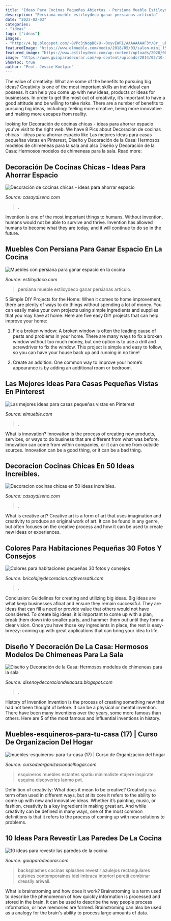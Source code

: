 ```yaml
---
title: "Ideas Para Cocinas Pequeñas Abiertas ~ Persiana Mueble Estiloydeco Ganar Persianas Artículo"
description: "Persiana mueble estiloydeco ganar persianas artículo"
date: "2023-02-03"
categories:
- "ideas"
tags: ["ideas"]
images:
- "http://4.bp.blogspot.com/-8VPc3jNopB0/U--OxyvEWRI/AAAAAAAAF3Y/8r__uksBAGA/s1600/chimenea.jpg"
featuredImage: "https://www.elmueble.com/medio/2018/05/03/salon-mini_f547707c.jpg"
featured_image: "https://www.estiloydeco.com/wp-content/uploads/2020/08/muebles-con-persiana-cocina-4.jpg"
image: "https://www.guiaparadecorar.com/wp-content/uploads/2014/02/10-ideas-para-revestir-las-paredes-de-la-cocina-2.jpg"
ShowToc: true
author: "Prof. Jessie Koelpin"
---
```



The value of creativity: What are some of the benefits to pursuing big ideas?
Creativity is one of the most important skills an individual can possess. It can help you come up with new ideas, products or ideas for businesses. In order to get the most out of creativity, it’s important to have a good attitude and be willing to take risks. There are a number of benefits to pursuing big ideas, including: feeling more creative, being more innovative and making more escapes from reality.

	

		
looking for Decoración de cocinas chicas - ideas para ahorrar espacio you've visit to the right web. We have 8 Pics about Decoración de cocinas chicas - ideas para ahorrar espacio like Las mejores ideas para casas pequeñas vistas en Pinterest, Diseño y Decoración de la Casa: Hermosos modelos de chimeneas para la sala and also Diseño y Decoración de la Casa: Hermosos modelos de chimeneas para la sala. Read more:
		
    
## Decoración De Cocinas Chicas - Ideas Para Ahorrar Espacio

<img loading=lazy src="https://casaydiseno.com/wp-content/uploads/2015/12/decoración-de-cocinas-chicas-modernas.jpg" onerror="this.onerror=null;this.src='https://tse3.mm.bing.net/th?id=OIP.1ipLuownJI1qwAmwSwVEJgHaKZ&amp;pid=15.1';" alt="Decoración de cocinas chicas - ideas para ahorrar espacio">

_Source: casaydiseno.com_

>. 

	

Invention is one of the most important things to humans. Without invention, humans would not be able to survive and thrive. Invention has allowed humans to become what they are today, and it will continue to do so in the future.

    
## Muebles Con Persiana Para Ganar Espacio En La Cocina

<img loading=lazy src="https://www.estiloydeco.com/wp-content/uploads/2020/08/muebles-con-persiana-cocina-4.jpg" onerror="this.onerror=null;this.src='https://tse2.mm.bing.net/th?id=OIP.vuZz4IuWZdznHlV8oTBLKgHaLH&amp;pid=15.1';" alt="Muebles con persiana para ganar espacio en la cocina">

_Source: estiloydeco.com_

>persiana mueble estiloydeco ganar persianas artículo. 

	

5 Simple DIY Projects for the Home:
When it comes to home improvement, there are plenty of ways to do things without spending a lot of money. You can easily make your own projects using simple ingredients and supplies that you may have at home. Here are five easy DIY projects that can help improve your home: 
1. Fix a broken window: A broken window is often the leading cause of pests and problems in your home. There are many ways to fix a broken window without too much money, but one option is to use a drill and screwdriver to fix the window. This project is simple and easy to follow, so you can have your house back up and running in no time!

2. Create an addition: One common way to improve your home’s appearance is by adding an additional room or bedroom.

    
## Las Mejores Ideas Para Casas Pequeñas Vistas En Pinterest

<img loading=lazy src="https://www.elmueble.com/medio/2018/05/03/salon-mini_f547707c.jpg" onerror="this.onerror=null;this.src='https://tse3.mm.bing.net/th?id=OIP.AIoF_pZJxZyFAH0rlAPdoAHaJ3&amp;pid=15.1';" alt="Las mejores ideas para casas pequeñas vistas en Pinterest">

_Source: elmueble.com_

>. 

	

What is innovation?
Innovation is the process of creating new products, services, or ways to do business that are different from what was before. Innovation can come from within companies, or it can come from outside sources. Innovation can be a good thing, or it can be a bad thing.

    
## Decoracion Cocinas Chicas En 50 Ideas Increíbles.

<img loading=lazy src="https://casaydiseno.com/wp-content/uploads/2015/12/muebles-diseño-decorado-ventanas.jpeg" onerror="this.onerror=null;this.src='https://tse1.mm.bing.net/th?id=OIP.1jtoQWv27QVhuIlQICS_OwHaLH&amp;pid=15.1';" alt="Decoracion cocinas chicas en 50 ideas increíbles.">

_Source: casaydiseno.com_

>. 

	

What is creative art?
Creative art is a form of art that uses imagination and creativity to produce an original work of art. It can be found in any genre, but often focuses on the creative process and how it can be used to create new ideas or experiences.

    
## Colores Para Habitaciones Pequeñas 30 Fotos Y Consejos

<img loading=lazy src="https://cafeversatil.com/bricoydeco/wp-content/uploads/2016/08/09_guetzli-2.jpg" onerror="this.onerror=null;this.src='https://tse1.mm.bing.net/th?id=OIP.MBFhP7x71UoaI9KKBT6W5QHaIn&amp;pid=15.1';" alt="Colores para habitaciones pequeñas 30 fotos y consejos">

_Source: bricolajeydecoracion.cafeversatil.com_

>. 

	

Conclusion: Guidelines for creating and utilizing big ideas.
Big ideas are what keep businesses afloat and ensure they remain successful. They are ideas that can fill a need or provide value that others would not have considered. To create big ideas, it is important to come up with a plan, break them down into smaller parts, and hammer them out until they form a clear vision. Once you have those key ingredients in place, the rest is easy- breezy: coming up with great applications that can bring your idea to life.

    
## Diseño Y Decoración De La Casa: Hermosos Modelos De Chimeneas Para La Sala

<img loading=lazy src="http://4.bp.blogspot.com/-8VPc3jNopB0/U--OxyvEWRI/AAAAAAAAF3Y/8r__uksBAGA/s1600/chimenea.jpg" onerror="this.onerror=null;this.src='https://tse2.mm.bing.net/th?id=OIP.wQDOk-40UJe-H3I1mZzjdAHaJ7&amp;pid=15.1';" alt="Diseño y Decoración de la Casa: Hermosos modelos de chimeneas para la sala">

_Source: disenoydecoraciondelacasa.blogspot.com_

>. 

	

History of Invention
Invention is the process of creating something new that had not been thought of before. It can be a physical or mental invention. There have been many inventions over the years, some more famous than others. Here are 5 of the most famous and influential inventions in history.

    
## Muebles-esquineros-para-tu-casa (17) | Curso De Organizacion Del Hogar

<img loading=lazy src="https://cursodeorganizaciondelhogar.com/wp-content/uploads/2017/06/muebles-esquineros-para-tu-casa-17.jpg" onerror="this.onerror=null;this.src='https://tse3.mm.bing.net/th?id=OIP.awRRtNAa5JX5dxgKXaS4lAHaLB&amp;pid=15.1';" alt="muebles-esquineros-para-tu-casa (17) | Curso de Organizacion del hogar">

_Source: cursodeorganizaciondelhogar.com_

>esquineros muebles estantes spatiu minimaliste etajere inspirate esquina discoveries lanmo pvt. 

	

Definition of creativity: What does it mean to be creative?
Creativity is a term often used in different ways, but at its core it refers to the ability to come up with new and innovative ideas. Whether it’s painting, music, or fashion, creativity is a key ingredient in making great art. And while creativity can be defined in many ways, one of the most common definitions is that it refers to the process of coming up with new solutions to problems.

    
## 10 Ideas Para Revestir Las Paredes De La Cocina

<img loading=lazy src="https://www.guiaparadecorar.com/wp-content/uploads/2014/02/10-ideas-para-revestir-las-paredes-de-la-cocina-2.jpg" onerror="this.onerror=null;this.src='https://tse3.mm.bing.net/th?id=OIP.gJflIOjqptFrtD-rrqGI1AHaJ3&amp;pid=15.1';" alt="10 ideas para revestir las paredes de la cocina">

_Source: guiaparadecorar.com_

>backsplashes cocinas splashes revestir azulejos rectangulares cuisines contemporaines idei imbraca interiori peretii combinar dresslly ariwall. 

	

What is brainstroming and how does it work?
Brainstroming is a term used to describe the phenomenon of how quickly information is processed and stored in the brain. It can be used to describe the way people process information, or how memories are formed. Brainstroming can also be used as a analogy for the brain's ability to process large amounts of data.

